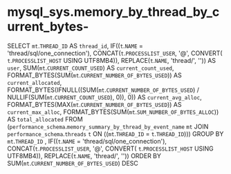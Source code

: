 # mysql_sys.memory_by_thread_by_current_bytes-

SELECT 
    `mt`.`THREAD_ID` AS `thread_id`,
    IF((`t`.`NAME` = 'thread/sql/one_connection'),
        CONCAT(`t`.`PROCESSLIST_USER`,
                '@',
                CONVERT( `t`.`PROCESSLIST_HOST` USING UTF8MB4)),
        REPLACE(`t`.`NAME`, 'thread/', '')) AS `user`,
    SUM(`mt`.`CURRENT_COUNT_USED`) AS `current_count_used`,
    FORMAT_BYTES(SUM(`mt`.`CURRENT_NUMBER_OF_BYTES_USED`)) AS `current_allocated`,
    FORMAT_BYTES(IFNULL((SUM(`mt`.`CURRENT_NUMBER_OF_BYTES_USED`) / NULLIF(SUM(`mt`.`CURRENT_COUNT_USED`), 0)),
                    0)) AS `current_avg_alloc`,
    FORMAT_BYTES(MAX(`mt`.`CURRENT_NUMBER_OF_BYTES_USED`)) AS `current_max_alloc`,
    FORMAT_BYTES(SUM(`mt`.`SUM_NUMBER_OF_BYTES_ALLOC`)) AS `total_allocated`
FROM
    (`performance_schema`.`memory_summary_by_thread_by_event_name` `mt`
    JOIN `performance_schema`.`threads` `t` ON ((`mt`.`THREAD_ID` = `t`.`THREAD_ID`)))
GROUP BY `mt`.`THREAD_ID` , IF((`t`.`NAME` = 'thread/sql/one_connection'),
    CONCAT(`t`.`PROCESSLIST_USER`,
            '@',
            CONVERT( `t`.`PROCESSLIST_HOST` USING UTF8MB4)),
    REPLACE(`t`.`NAME`, 'thread/', ''))
ORDER BY SUM(`mt`.`CURRENT_NUMBER_OF_BYTES_USED`) DESC
